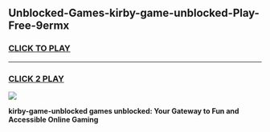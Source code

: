 
## Unblocked-Games-kirby-game-unblocked-Play-Free-9ermx
<h3>
<a href="https://premium76.site?title=kirby-game-unblocked&ref=09A">CLICK TO PLAY</a></h3>
<hr>

<h3>
<a href="https://premium76.site?title=kirby-game-unblocked&ref=09A">CLICK 2 PLAY</a>
  
</h3>

<a href="https://premium76.site?title=kirby-game-unblocked&ref=09A"><img src="https://clearcache.store/games.png"></a>


**kirby-game-unblocked games unblocked: Your Gateway to Fun and Accessible Online Gaming**

